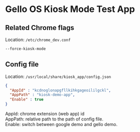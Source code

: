 # Gello OS Kiosk Mode Test App

## Related Chrome flags 

Location:  `/etc/chrome_dev.conf`

```txt
--force-kiosk-mode
```

## Config file

Location: `/usr/local/share/kiosk_app/config.json`

```json
{
  "AppId" : "kcdnoglonapgfllkihkgageoililgckl",
  "AppPath" : "kiosk-demo-app",
  "Enable" : true
}
```
AppId: chrome extension (web app) id \
AppPath: relative path to the path of config file. \
Enable: switch between google demo and gello demo. 
